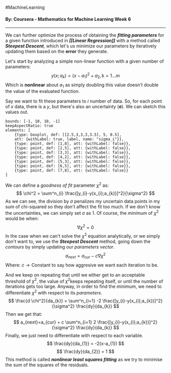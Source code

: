 #MachineLearning 
#### By: Coursera - Mathematics for Machine Learning Week 6
---
We can further optimize the process of obtaining the ***fitting parameters*** for a given function introduced in ***[[Linear Regression]]*** with a method called ***Steepest Descent***, which let's us minimize our parameters by iteratively updating them based on the **error** they generate.

Let's start by analyzing a simple non-linear function with a given number of parameters:
$$
y(x;a_{k}) = (x-a_{1})^2+a_{2}, \text{k} =1\dots m
$$
Which is **nonlinear** about $a_{1}$ as simply doubling this value doesn't double the value of the evaluated function.

Say we want to fit these parameters to $i$ number of data. So, for each point of $x$ data, there is a $y$, but there's also an uncertainty ($\pmb \sigma$). We can sketch this values out.

```graph
bounds: [-1, 10, 10, -1]
keepAspectRatio: true
elements: [ 
	{type: boxplot, def: [[2.5,3,3,3,3.5], 5, 0.5], 
	att: {withLabel: true, label, name: "sigma_i"}},
	{type: point, def: [1,8], att: {withLabel: false}},
	{type: point, def: [2,5], att: {withLabel: false}},
	{type: point, def: [3,3], att: {withLabel: false}},
	{type: point, def: [4,2], att: {withLabel: false}},
	{type: point, def: [5,3], att: {withLabel: false}},
	{type: point, def: [6,5], att: {withLabel: false}},
	{type: point, def: [7,8], att: {withLabel: false}}
]
```

We can define a *goodness of fit* parameter $\chi^2$ as:
$$
\chi^2 = \sum^n_{i} \frac{[y_{i}-y(x_{i};a_{k})]^2}{\sigma^2}
$$
As we can see, the division by $\sigma$ penalizes my uncertain data points in my sum of chi-squared so they don't affect the fit too much. If we don't know the uncertainties, we can simply set $\sigma$ as $1$. Of course, the *minimum* of $\chi^2$ would be when:
$$
\nabla \chi^2=0
$$
In the case when we can't solve the $\chi^2$ equation analytically, or we simply don't want to, we use the ***Steepest Descent*** method, going down the *contours* by simply updating our *parameters vector*.
$$
a_{next}=a_{cur} - c \nabla \chi^2
$$
$\text{Where:}$
$c \to \text{Constant to say how aggresive we want each iteration to be.}$

And we keep on repeating that until we either get to an acceptable threshold of $\chi^2$, the value of $\chi^2$keeps repeating itself, or until the number of iterations gets too large. Anyway, in order to find the minimum, we need to differentiate $\chi^2$ with respect to its *parameters*.
$$
\frac{d \chi^2}{da_{k}} = \sum^n_{i=1} -2 \frac{[y_{i}-y(x_{i};a_{k})]^2}{\sigma^2} \frac{dy}{da_{k}}
$$
Then we get that:
$$
a_{next}=a_{cur} + c \sum^n_{i=1} 2 \frac{[y_{i}-y(x_{i};a_{k})]^2}{\sigma^2} \frac{dy}{da_{k}}
$$
Finally, we just need to differentiate with respect to each variable.
$$
\frac{dy}{da_{1}} = -2(x-a_{1})
$$
$$
\frac{dy}{da_{2}} = 1
$$
This method is called ***nonlinear least squares fitting*** as we try to minimise the sum of the squares of the residuals.
